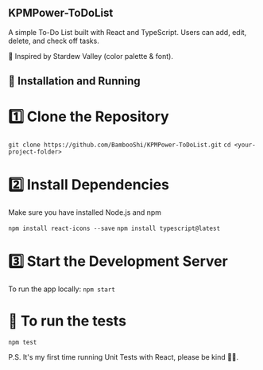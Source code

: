 ## KPMPower-ToDoList
A simple To-Do List built with React and TypeScript.
Users can add, edit, delete, and check off tasks.

🌿 Inspired by Stardew Valley (color palette & font).

## 🚀 Installation and Running
# 1️⃣ Clone the Repository
```git clone https://github.com/BambooShi/KPMPower-ToDoList.git```
```cd <your-project-folder>```

# 2️⃣ Install Dependencies
Make sure you have installed Node.js and npm 

```npm install react-icons --save```
```npm install typescript@latest```

# 3️⃣ Start the Development Server
To run the app locally:
```npm start```

# 🧪 To run the tests
```npm test```

P.S. It's my first time running Unit Tests with React, please be kind 🥺🙏.
